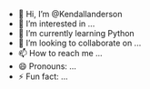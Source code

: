 - 👋 Hi, I’m @Kendallanderson
- 👀 I’m interested in ...
- 🌱 I’m currently learning Python
- 💞️ I’m looking to collaborate on ...
- 📫 How to reach me ...
- 😄 Pronouns: ...
- ⚡ Fun fact: ...

<!---
Kendallanderson/Kendallanderson is a ✨ special ✨ repository because its `README.md` (this file) appears on your GitHub profile.
You can click the Preview link to take a look at your changes.
--->
